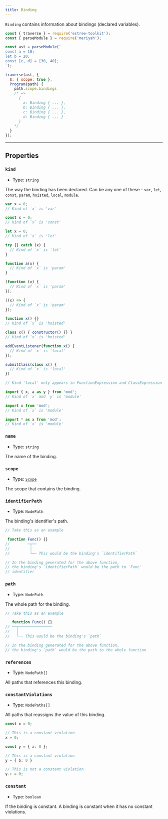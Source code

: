 ```yaml
---
title: Binding
---
```


`Binding` contains information about bindings (declared variables).

```js
const { traverse } = require('estree-toolkit');
const { parseModule } = require('meriyah');

const ast = parseModule(`
const a = 10;
let b = 20;
const [c, d] = [30, 40];
`);

traverse(ast, {
  $: { scope: true },
  Program(path) {
    path.scope.bindings
    /* => 
      {
        a: Binding { ... },
        b: Binding { ... },
        c: Binding { ... },
        d: Binding { ... }
      }
    */
  }
});
```

-----------------------------------------

## Properties

### `kind`
- Type: `string`

The way the binding has been declared. Can be any one of these - `var`, `let`, `const`, `param`, `hoisted`, `local`, `module`.

```js var
var x = 0;
// Kind of `x` is 'var'
```
```js const
const x = 0;
// Kind of `x` is 'const'
```
```js let
let x = 0;
// Kind of `x` is 'let'

try {} catch (x) {
  // Kind of `x` is 'let'
}
```
```js param
function a(x) {
  // Kind of `x` is 'param'
}

(function (x) {
  // Kind of `x` is 'param'
});

((x) => {
  // Kind of `x` is 'param'
});
```
```js hoisted
function x() {}
// Kind of `x` is 'hoisted'

class x() { constructor() {} }
// Kind of `x` is 'hoisted'
```
```js local
addEventListener(function x() {
  // Kind of `x` is 'local'
});

submitClass(class x() {
  // Kind of `x` is 'local'
})

// Kind 'local' only appears in FunctionExpression and ClassExpression
```
```js module
import { x, a as y } from 'mod';
// Kind of `x` and `y` is 'module'

import x from 'mod';
// Kind of `x` is 'module'

import * as x from 'mod';
// Kind of `x` is 'module'
```

### `name`
- Type: `string`

The name of the binding.

### `scope`
- Type: [`Scope`](scope.md)

The scope that contains the binding.

### `identifierPath`
- Type: `NodePath`

The binding's identifier's path.

```js
// Take this as an example

 function Func() {}
//        ─┬──
//         │
//         └── This would be the binding's `identifierPath`

// In the binding generated for the above function,
// the binding's `identifierPath` would be the path to `Func`
// identifier
```

### `path`
- Type: `NodePath`

The whole path for the binding.

```js
// Take this as an example

   function Func() {}
// ──┬───────────────
//   │
//   └── This would be the binding's `path`

// In the binding generated for the above function,
// the binding's `path` would be the path to the whole function
```

### `references`
- Type: `NodePath[]`

All paths that references this binding.

### `constantViolations`
- Type: `NodePaths[]`

All paths that reassigns the value of this binding.

```js
const x = 0;

// This is a constant violation
x = 0;

const y = { a: 0 };

// This is a constant violation
y = { b: 0 }

// This is not a constant violation
y.c = 0;
```

### `constant`
- Type: `boolean`

If the binding is constant. A binding is constant when it has no
constant violations.
